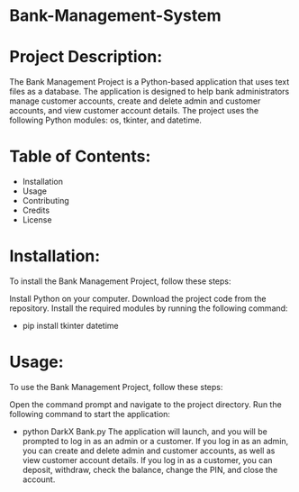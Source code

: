 # Bank-Management-System

# Project Description:
The Bank Management Project is a Python-based application that uses text files as a database. The application is designed to help bank administrators manage customer accounts, create and delete admin and customer accounts, and view customer account details. The project uses the following Python modules: os, tkinter, and datetime.

# Table of Contents:
* Installation
* Usage
* Contributing
* Credits
* License

# Installation:
To install the Bank Management Project, follow these steps:

Install Python on your computer.
Download the project code from the repository.
Install the required modules by running the following command:
* pip install tkinter datetime

# Usage:
To use the Bank Management Project, follow these steps:

Open the command prompt and navigate to the project directory.
Run the following command to start the application:
* python DarkX Bank.py
The application will launch, and you will be prompted to log in as an admin or a customer.
If you log in as an admin, you can create and delete admin and customer accounts, as well as view customer account details.
If you log in as a customer, you can deposit, withdraw, check the balance, change the PIN, and close the account.
